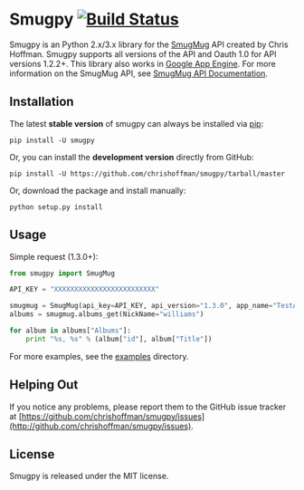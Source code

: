 Smugpy [![Build Status](https://secure.travis-ci.org/chrishoffman/smugpy.png?branch=master)](http://travis-ci.org/chrishoffman/smugpy)
======

Smugpy is an Python 2.x/3.x library for the [SmugMug](https://secure.smugmug.com/signup.mg?Coupon=2TqKwSOXw5HeU) API created by Chris Hoffman.  Smugpy supports all versions of the API and Oauth 1.0 for API versions 1.2.2+.  This library also works in [Google App Engine](http://code.google.com/appengine/).  For more information on the SmugMug API, see [SmugMug API Documentation](http://wiki.smugmug.net/display/API/).

Installation
------------

The latest **stable version** of smugpy can always be installed via [pip](http://www.pip-installer.org/en/latest/index.html):
    
    pip install -U smugpy

Or, you can install the **development version** directly from GitHub:

    pip install -U https://github.com/chrishoffman/smugpy/tarball/master

Or, download the package and install manually:

    python setup.py install

Usage
-----
Simple request (1.3.0+):

```python
from smugpy import SmugMug

API_KEY = "XXXXXXXXXXXXXXXXXXXXXXXXX"

smugmug = SmugMug(api_key=API_KEY, api_version="1.3.0", app_name="TestApp")
albums = smugmug.albums_get(NickName="williams")

for album in albums["Albums"]:
    print "%s, %s" % (album["id"], album["Title"])
```
For more examples, see the [examples](https://github.com/chrishoffman/smugpy/tree/master/examples) directory.

Helping Out
-----------
If you notice any problems, please report them to the GitHub issue tracker at [https://github.com/chrishoffman/smugpy/issues](http://github.com/chrishoffman/smugpy/issues). 

License
-------
Smugpy is released under the MIT license.
